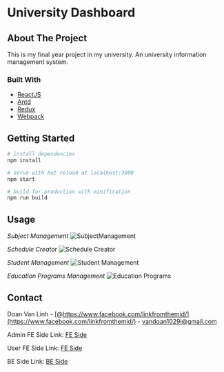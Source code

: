 # University Dashboard

## About The Project

This is my final year project in my university. An university information management system. 

### Built With
 
* [ReactJS](https://reactjs.org/)
* [Antd](https://ant.design/)
* [Redux](https://redux.js.org/)
* [Webpack](https://webpack.js.org/)

<!-- GETTING STARTED -->
## Getting Started


``` bash
# install dependencies
npm install

# serve with hot reload at localhost:3000
npm start

# build for production with minification
npm run build
``` 

<!-- USAGE EXAMPLES -->
## Usage
 

_Subject Management_ 
![SubjectManagement](https://i.ibb.co/m9kRPDK/Capture.png)

_Schedule Creator_ 
![Schedule Creator](https://i.ibb.co/28qzp6B/Capture.png) 

_Student Management_ 
![Student Management](https://i.ibb.co/G0vMrfT/Capture.png) 

_Education Programs Management_ 
![Education Programs](https://i.ibb.co/rG001zH/Capture.png) 
<!-- CONTACT -->
## Contact

Doan Van Linh - [@https://www.facebook.com/linkfromthemid/](https://www.facebook.com/linkfromthemid/) - vandoan1029i@gmail.com

Admin FE Side Link: [FE Side](https://github.com/lingdev1998/ums-admin-side)

User FE Side Link: [FE Side](https://github.com/lingdev1998/ums-client-side)

BE Side Link: [BE Side](https://github.com/lingdev1998/ums-admin-side)



